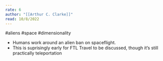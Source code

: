 ```yaml
---
rate: 6
author: "[[Arthur C. Clarke]]"
read: 10/8/2022
---
```


#aliens #space #dimensionality 

- Humans work around an alien ban on spaceflight.
- This is suprisingly early for FTL Travel to be discussed, though it’s still practically teleportation